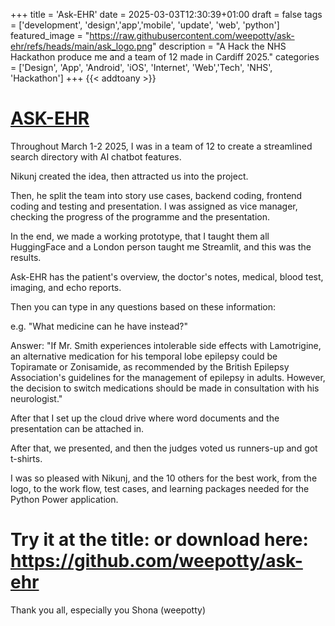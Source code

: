+++
title = 'Ask-EHR'
date = 2025-03-03T12:30:39+01:00
draft = false
tags = ['development', 'design','app','mobile', 'update', 'web', 'python']
featured_image = "https://raw.githubusercontent.com/weepotty/ask-ehr/refs/heads/main/ask_logo.png"
description = "A Hack the NHS Hackathon produce me and a team of 12 made in Cardiff 2025."
categories = ['Design', 'App', 'Android', 'iOS', 'Internet', 'Web','Tech', 'NHS', 'Hackathon']
+++
{{< addtoany >}} 

# [ASK-EHR](https://ask-ehr.streamlit.app/)

Throughout March 1-2 2025, I was in a team of 12 to create a streamlined search directory with AI chatbot features.

Nikunj created the idea, then attracted us into the project.

Then, he split the team into story use cases, backend coding, frontend coding and testing and presentation. I was assigned as vice manager, checking the progress of the programme and the presentation.

In the end, we made a working prototype, that I taught them all HuggingFace and a London person taught me Streamlit, and this was the results.

Ask-EHR has the patient's overview, the doctor's notes, medical, blood test, imaging, and echo reports.

Then you can type in any questions based on these information:

e.g. "What medicine can he have instead?"

Answer: "If Mr. Smith experiences intolerable side effects with Lamotrigine, an alternative medication for his temporal lobe epilepsy could be Topiramate or Zonisamide, as recommended by the British Epilepsy Association's guidelines for the management of epilepsy in adults. However, the decision to switch medications should be made in consultation with his neurologist."

After that I set up the cloud drive where word documents and the presentation can be attached in.

After that, we presented, and then the judges voted us runners-up and got t-shirts.

I was so pleased with Nikunj, and the 10 others for the best work, from the logo, to the work flow, test cases, and learning packages needed for the Python Power application.

# Try it at the title: or download here: https://github.com/weepotty/ask-ehr

Thank you all, especially you Shona (weepotty)
